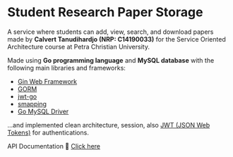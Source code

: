 # Student Research Paper Storage

A service where students can add, view, search, and download papers made by <b>Calvert Tanudihardjo (NRP: C14190033)</b> for the Service Oriented Architecture course at Petra Christian University.

Made using **Go programming language** and **MySQL database** with the following main libraries and frameworks:
- [Gin Web Framework](https://github.com/gin-gonic/gin)
- [GORM](https://gorm.io/index.html)
- [jwt-go](github.com/dgrijalva/jwt-go)
- [smapping](github.com/mashingan/smapping)
- [Go MySQL Driver](github.com/go-sql-driver/mysql)

...and implemented clean architecture, session, also [JWT (JSON Web Tokens)](https://jwt.io/) for authentications.

API Documentation 🚀 [Click here](https://documenter.getpostman.com/view/18705948/UzBsGPoy#110464d4-5abd-4937-93e6-b5c6c2b40cc8)
